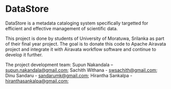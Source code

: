 DataStore
=========

DataStore is a metadata cataloging system specifically targetted for efficient and effective management of scientific data.

This project is done by students of University of Moratuwa, Srilanka as part of their final year project. The goal is to donate this code to Apache Airavata project and integrate it with Airavata workflow software and continue to develop it further.

The project development team: Supun Nakandala – supun.nakandala@gmail.com; Sachith Withana - swsachith@gmail.com; Dinu Sandaru - sandarumk@gmail.com; Hirantha Sankalpa - hiranthasankalpa@gmail.com;
